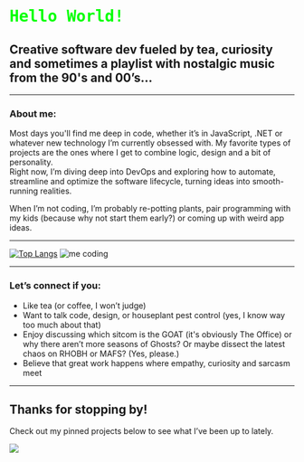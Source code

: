 <h1 style="color:#00FF00; font-family:monospace;">
  Hello World!
</h1>

## Creative software dev fueled by tea, curiosity and sometimes a playlist with nostalgic music from the 90's and 00’s...  
---

### About me:  
Most days you'll find me deep in code, whether it’s in JavaScript, .NET or whatever new technology I’m currently obsessed with. My favorite types of projects are the ones where I get to combine logic, design and a bit of personality.  
Right now, I’m diving deep into DevOps and exploring how to automate, streamline and optimize the software lifecycle, turning ideas into smooth-running realities.  

When I’m not coding, I’m probably re-potting plants, pair programming with my kids (because why not start them early?) or coming up with weird app ideas.

---

[![Top Langs](https://github-readme-stats.vercel.app/api/top-langs/?username=TantBella)](https://github.com/TantBella/github-readme-stats)
![me coding](https://media3.giphy.com/media/v1.Y2lkPTc5MGI3NjExaTc4MHd6dWM2bHYyd2o3eWp3YzVkdG4ybnF6NXd5bzNhd2NmbmZ3cCZlcD12MV9pbnRlcm5hbF9naWZfYnlfaWQmY3Q9Zw/maNB0qAiRVAty/giphy.gif)

---

### Let’s connect if you:
- Like tea (or coffee, I won’t judge)
- Want to talk code, design, or houseplant pest control (yes, I know way too much about that)  
- Enjoy discussing which sitcom is the GOAT (it's obviously The Office) or why there aren’t more seasons of Ghosts? Or maybe dissect the latest chaos on RHOBH or MAFS? (Yes, please.)  
- Believe that great work happens where empathy, curiosity and sarcasm meet

---

## Thanks for stopping by!
Check out my pinned projects below to see what I’ve been up to lately.  
  
  
 ![](https://komarev.com/ghpvc/?username=TantBella&style=for-the-badge&label=You_Are_Visitor_Number:&color=2F442F)
